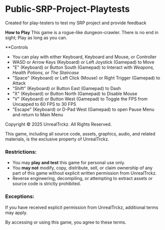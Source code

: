 # Public-SRP-Project-Playtests
Created for play-testers to test my SRP project and provide feedback

**How to Play**
This game is a rogue-like dungeon-crawler. There is no end in sight; Play as long as you can.

**Controls
- You can play with either Keyboard, Keyboard and Mouse, or Controller
- WASD or Arrow Keys (Keyboard) or Left Joystick (Gamepad) to Move
- "E" (Keyboard) or Button South (Gamepad) to Interact with *Weapons, Health Potions, or The Staircase*
- "Space" (Keyboard) or Left Click (Mouse) or Right Trigger (Gamepad) to Attack
- "Shift" (Keyboard) or Button East (Gamepad) to Dash
- "X" (Keyboard) or Button North (Gamepad) to Disable Mouse
- "V" (Keyboard) or Button West (Gamepad) to Toggle the FPS from Uncapped to 60 FPS to 30 FPS
- "Escape" (Keyboard) or D-Pad West (Gamepad) to open Pause Menu and return to Main Menu

Copyright © 2025 UnrealTrckz. All Rights Reserved.

This game, including all source code, assets, graphics, audio, and related materials, is the exclusive property of UnrealTrckz.

### Restrictions:
- You may **play and test** this game for personal use only.
- You **may not** modify, copy, distribute, sell, or claim ownership of any part of this game without explicit written permission from UnrealTrckz.
- Reverse engineering, decompiling, or attempting to extract assets or source code is strictly prohibited.

### Exceptions:
If you have received explicit permission from UnrealTrckz, additional terms may apply.

By accessing or using this game, you agree to these terms.
